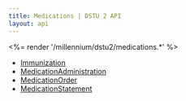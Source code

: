 ```yaml
---
title: Medications | DSTU 2 API
layout: api
---
```


<%= render '/millennium/dstu2/medications.*' %>

* [Immunization](../medications/immunization)
* [MedicationAdministration](../medications/medication-administration)
* [MedicationOrder](../medications/medication-order)
* [MedicationStatement](../medications/medication-statement)
